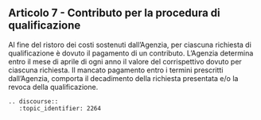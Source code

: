 ## Articolo 7 - Contributo per la procedura di qualificazione

Al fine del ristoro dei costi sostenuti dall’Agenzia, per ciascuna richiesta di
qualificazione è dovuto il pagamento di un contributo. L’Agenzia determina
entro il mese di aprile di ogni anno il valore del
corrispettivo dovuto per ciascuna richiesta. Il mancato pagamento entro i termini prescritti dall’Agenzia, comporta il
decadimento della richiesta presentata e/o la revoca della qualificazione.

```eval_rst
.. discourse::
   :topic_identifier: 2264
```
